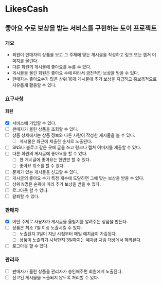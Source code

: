 # LikesCash
## 좋아요 수로 보상을 받는 서비스를 구현하는 토이 프로젝트

### 개요
- 회원이 판매자의 상품을 보고 그 주제에 맞는 게시글을 작성하고 링크 또는 캡쳐 이미지를 올린다.
- 다른 회원의 게시물에 좋아요를 누를 수 있다.
- 게시물을 올린 회원은 좋아요 수에 따라서 금전적인 보상을 받을 수 있다.
- 판매자는 좋아요수가 많은 상위 10개 게시물에 추가 보상을 지급하고 홍보목적으로 자유롭게 활용할 수 있다.

### 요구사항
#### 회원
- [x] 서비스에 가입할 수 있다.
- [ ] 판매자가 올린 상품을 조회할 수 있다.
- [ ] 상품 상세에서는 상품 정보와 다른 사람이 작성한 게시물을 볼 수 있다.
  - [ ] 게시물은 최근에 제출한 순서로 노출된다. 
- [ ] SNS나 블로그 같은 곳에 글을 쓰고 링크나 캡쳐 이미지를 제출할 수 있다.
- [ ] 다른 회원의 게시글에 좋아요를 할 수 있다.
  - [ ] 한 게시글에 좋아요는 한번만 할 수 있다.
  - [ ] 좋아요 취소를 할 수 있다.
- [ ] 문제가 있는 게시물을 신고할 수 있다. 
- [ ] 게시글의 좋아요 수가 특정 개수에 도달하면 그에 맞는 보상을 받을 수 있다.
- [ ] 상위 N명은 순위에 따라 추가 보상을 받을 수 있다.
- [ ] 로그아웃 할 수 있다.
- [ ] 탈퇴할 수 있다.

### 판매자
- [x] 어떤 주제로 사용자가 게시글을 올릴지를 알려주는 상품을 만든다.
- [ ] 상품은 최소 7일 이상 노출시킬 수 있다.
  - [ ] 노출된지 3일이 지난 시점부터 매일 예치금이 차감된다.
  - [ ] 상품이 노출되기 시작한지 3일까지는 예치금 차감 대상에서 제외된다.
- [ ] 로그아웃 할 수 있다.

### 관리자
- [ ] 판매자가 올린 상품을 관리자가 승인해주면 회원에게 노출된다.
- [ ] 신고된 게시물을 노출되지 않도록 처리할 수 있다.
